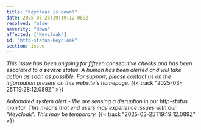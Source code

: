 ```yaml
---
title: "Keycloak is down!"
date: 2025-03-25T19:19:12.089Z
resolved: false
severity: "down"
affected: ["Keycloak"]
id: "http-status-keycloak"
section: issue
---
```


*This issue has been ongoing for fifteen consecutive checks and has been escalated to a **severe** status. A human has been alerted and will take action as soon as possible. For support, please contact us on the information present on this website's homepage.* {{< track "2025-03-25T19:28:12.089Z" >}}

**Automated system alert* - We are sensing a disruption in our http-status monitor. This means that end users may experience issues with our "Keycloak". This may be temporary.* {{< track "2025-03-25T19:19:12.089Z" >}}
